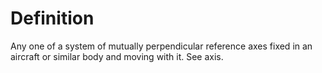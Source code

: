 # Definition

Any one of a system of mutually perpendicular reference axes fixed in an
aircraft or similar body and moving with it. See axis.
